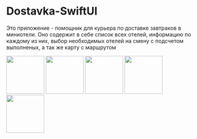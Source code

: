 # Dostavka-SwiftUI

Это приложение - помощник для курьера по доставке завтраков в миниотели.
Оно содержит в себе список всех отелей, информацию по каждому из них, выбор необходимых отелей на смену с подсчетом выполненых, а так же карту с маршрутом

<p float="left">
  <img src="https://user-images.githubusercontent.com/108677019/188879629-e11e8c37-a8b3-452e-8b9c-0119e527eb0c.PNG" width="100" />
  <img src="https://user-images.githubusercontent.com/108677019/188879621-b9d8a857-af07-4b5a-be12-da9be789eba0.PNG" width="100" />
  <img src="https://user-images.githubusercontent.com/108677019/188879617-f13bd4de-62e5-4043-8065-8d954980aba4.PNG" width="100" />
  <img src="https://user-images.githubusercontent.com/108677019/188879606-f0ee3efd-4a18-4322-b05d-7b5442e13459.PNG" width="100" /> 
  <img src="https://user-images.githubusercontent.com/108677019/188879570-73842a3f-6be4-4f1e-89f5-d3da9ddde834.PNG" width="100" />
</p>
